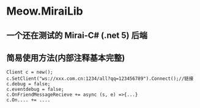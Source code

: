 # Meow.MiraiLib  
## 一个**还在测试**的 Mirai-C# (.net 5) 后端
## 简易使用方法(内部注释基本完整)  
```
Client c = new();  
c.SetClient("ws://xxx.com.cn:1234/all?qq=123456789").Connect();//链接  
c.debug = false;  
c.eventdebug = false;  
c.OnFriendMessageRecieve += async (s, e) =>{...}
c.On.... += ....
```
